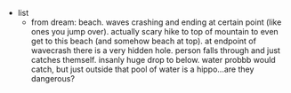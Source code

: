   * list
    * from dream: beach. waves crashing and ending at certain point (like ones you jump over). actually scary hike to top of mountain to even get to this beach (and somehow beach at top). at endpoint of wavecrash there is a very hidden hole. person falls through and just catches themself. insanly huge drop to below. water probbb would catch, but just outside that pool of water is a hippo...are they dangerous?

